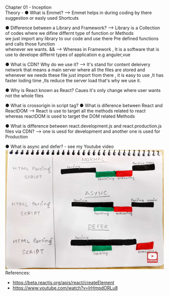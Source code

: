 Chapter 01 - Inception  
 Theory - 
 ●   What is Emmet?
 --> Emmet helps in during coding by there suggestion or easly used Shortcuts 

 ●   Difference between a Library and Framework? 
 --> Library is a Collection of codes where we difine differnt type of function or Methods  
     we just import any library to our code and use there Pre defined functions and calls those function       
     whenever we wants.
                  &&
 --> Whereas in Framework , It is a software that is use to develope differnt types of application e.g anguler,vue

 ●   What is CDN? Why do we use it?
 --> It's stand for content deleivery network that means a main server where all the files are stored and whenever 
     we needs these file just import from there , it is easy to use ,It has faster loding time ,Its reduce the server
     load that's why we use it.

 ●   Why is React known as React? 
     Caues it's only change where user wants not the whole files

 ●   What is crossorigin in script tag? 
 ●   What is diference between React and ReactDOM 
 --> React is use to target all the methods related to react whereas reactDOM is used to target the DOM related 
     Methods

 ●   What is difference between react.development.js and react.production.js files via CDN?
 -->  one is uesd for development and another one is used for Production

 ●   What is async and defer? - see my Youtube video 
     <img src="./async.jpg"></img>
 References: 
 -   https://beta.reactjs.org/apis/react/createElement 
 -   https://www.youtube.com/watch?v=IrHmpdORLu8 
